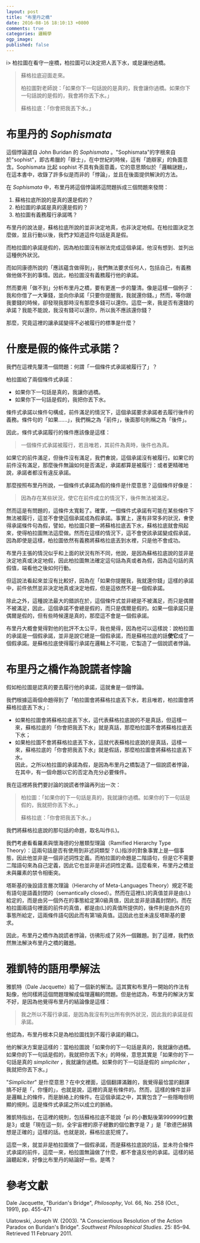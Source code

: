 ```yaml
---
layout: post
title: "布里丹之橋"
date: 2016-08-16 18:10:13 +0800
comments: true
categories: 邏輯學
ogp_image: 
published: false
---
```


i> 柏拉圖在看守一座橋，柏拉圖可以決定把人丟下水，或是讓他過橋。
> 
> 蘇格拉底迎面走來。
> 
> 柏拉圖對老師說：「如果你下一句話說的是真的，我會讓你過橋。如果你下一句話說的是假的，我會將你丟下水。」
> 
> 蘇格拉底：「你會把我丟下水。」

# 布里丹的 *Sophismata*

這個悖論選自 John Buridan 的 *Sophismata* 。"Sophismata"的字根來自於"sophist"，即古希臘的「辯士」，在中世紀的時候，這有「詭辯家」的負面意含。Sophismata 比起 sophist 不具有負面意義，它的意思類似於「邏輯謎題」，在這本書中，收錄了許多似是而非的「悖論」，並且在後面提供解決的方法。

在 *Sophismata* 中，布里丹將這個悖論將這問題拆成三個問題來發問：

 1. 蘇格拉底所說的是真的還是假的？
 2. 柏拉圖的承諾是真的還是假的？
 3. 柏拉圖有義務履行承諾嗎？

布里丹的說法是，蘇格拉底所說的並非決定地真，也非決定地假。在柏拉圖決定怎麼做，並且行動以後，我們才知道這件句話是真是假。

而柏拉圖的承諾是假的，因為柏拉圖沒有辦法完成這個承諾，他沒有想到、並列出這種例外狀況。

而如同康德所說的「應該蘊含做得到」，我們無法要求任何人，包括自己，有義務做他做不到的事情。因此，柏拉圖沒有義務履行他的承諾。

然而要用「做不到」分析布里丹之橋，要有更進一步的釐清。像是這樣一個例子：我和你借了一大筆錢，並向你承諾「只要你提醒我，我就還你錢。」然而，等你跟我要錢的時候，卻發現我那時沒有那麼多錢可以還你。這麼一來，我是否有還錢的承諾？我能不能說，我沒有錢可以還你，所以我不應該還你錢？

那麼，究竟這裡的讓承諾變得不必被履行的標準是什麼？

# 什麼是假的條件式承諾？

我們在這裡先釐清一個問題：何謂「一個條件式承諾被履行了」？

柏拉圖給了兩個條件式承諾：

* 如果你下一句話是真的，我讓你過橋。
* 如果你下一句話是假的，我把你丟下水。

條件式承諾以條件句構成，前件滿足的情況下，這個承諾要求承諾者去履行後件的義務。條件句的「如果......」，我們稱之為「前件」，後面那句則稱之為「後件」。

因此，條件式承諾履行的條件應該像是這樣：

> 一個條件式承諾被履行，若且唯若，其前件為真時，後件也為真。

如果它的前件滿足，但後件沒有滿足，我們㑹說，這個承諾沒有被履行。如果它的前件沒有滿足，那麼後件無論如何是否滿足，承諾都算是被履行：或者更精確地說，承諾者都沒有違反承諾。

那麼按照布里丹所說，一個條件式承諾為假的條件是什麼意思？這個條件好像是：

> 因為存在某些狀況，使它在前件成立的情況下，後件無法被滿足。

然而這是有問題的，這條件太寬鬆了。確實，一個條件式承諾有可能在某些條件下無法被履行，這並不會使這個承諾成為假承諾。事實上，還有非常多的狀況，㑹使得承諾條件句為假，譬如，柏拉圖只要一將蘇格拉底丟下水，蘇格拉底就會飛起來，使得柏拉圖無法這麼做。然而在這樣的情況下，這不會使該承諾變成假承諾，因為即使是這樣，柏拉圖依然有義務將蘇格拉底丟到水裡，只是他不會成功。

布里丹主張的情況似乎和上面的狀況有所不同，他說，是因為蘇格拉底說的並非是決定地真或決定地假，因此柏拉圖無法確定這句話為真或者為假，因為這句話的真假值，端看他之後如何行動。

但這說法看起來並沒有比較好，因為在「如果你提醒我，我就還你錢」這樣的承諾中，前件依然並非決定地真或決定地假，但是這依然不是一個假承諾。

除此之外，這種說法最大的錯誤在於，這個條件式並非總是不被滿足，而只是偶爾不被滿足，因此，這個承諾不會總是假的，而只是偶爾是假的。如果一個承諾只是偶爾是假的，但有些時候還是真的，那麼這不會是一個假承諾。

布里丹大概會覺得對他的批評不太公平，我也覺得，因為他可以這樣說：說柏拉圖的承諾是一個假承諾，並非是說它總是一個假承諾，而是蘇格拉底的話**使它**成了一個假承諾。是蘇格拉底使得履行承諾在邏輯上不可能，它製造了一個說謊者悖論。

# 布里丹之橋作為說謊者悖論

假如柏拉圖是認真的要去履行他的承諾，這就㑹是一個悖論。

我們根據這兩個命題得到了「柏拉圖會將蘇格拉底丟下水，若且唯若，柏拉圖會將蘇格拉底丟下水」：

* 如果柏拉圖會將蘇格拉底丟下水，這代表蘇格拉底說的不是真話，但這樣一來，蘇格拉底的「你會把我丟下水」就是真話，那麼柏拉圖不會將蘇格拉底丟下水；
* 如果柏拉圖不會將蘇格拉底丟下水，這就代表蘇格拉底說的是真話，這樣一來，蘇格拉底的「你會把我丟下水」就是假話，那麼柏拉圖會將蘇格拉底丟下水。                     
因此，之所以柏拉圖的承諾為假，是因為布里丹之橋製造了一個說謊者悖論，在其中，有一個命題以它的否定為充分必要條件。

我在這裡將我們要討論的說謊者悖論再列出一次：

> 柏拉圖：「如果你的下一句話是真的，我就讓你過橋。如果你的下一句話是假的，我就把你丟下水。」
> 
> 蘇格拉底：「你會把我丟下水。」

我們將蘇格拉底說的那句話的命題，取名叫作(L)。

我們考慮看看羅素與懷海德的分層類型理論（Ramified Hierarchy Type Theory）：這兩句話是否有使用到非述詞類型？(L)指涉的對象事實上是一個事態，因此他並非是一個非述詞性定義。而柏拉圖的命題是二階語句，但是它不需要二階語句來為自己定義，因此它也並非是非述詞性定義。這麼看來，布里丹之橋並未與羅素的禁令相衝突。

塔斯基的後設語言層次理論（Hierarchy of Meta-Languages Theory）規定不能有語句是語義封閉的（semantically closed）。然而在這裡(L)的真值並非是由(L)給定的，而是由另一個外在的事態給定第0級真值，因此並非是語義封閉的。而在柏拉圖兩語句裡面的前件的真值，都是由(L)的真值所提供的，後件則是由外在的事態所給定，這兩條件語句因此而有第1級真值。這因此也並未違反塔斯基的要求。

因此，布里丹之橋作為說謊者悖論，彷彿形成了另外一個難題。到了這裡，我們依然無法解決布里丹之橋的難題。

# 雅凱特的語用學解法

雅凱特（Dale Jacquette）給了一個新的解法。這其實和布里丹一開始的作法有點像，他同樣將這個問題理解成倫理邏輯的問題。但是他認為，布里丹的解決方案不好，是因為他覺得布里丹的結論像是這樣：

> 我之所以不履行承諾，是因為我沒有列出所有例外狀況，因此我的承諾是假承諾。

他認為，布里丹根本只是為柏拉圖找到不履行承諾的藉口。

他的解決方案是這樣的：當柏拉圖說「如果你的下一句話是真的，我就讓你過橋。如果你的下一句話是假的，我就把你丟下水」的時候，意思其實是「如果你的下一句話是真的 *simpliciter* ，我就讓你過橋。如果你的下一句話是假的 *simpliciter* ，我就把你丟下水。」

"*Simpliciter*" 是什麼意思？在中文裡面，這個翻譯滿難的，我覺得最恰當的翻譯搞不好是「，你懂的」，也就是說，這裡的真是有條件的。然而，這樣的條件並非是邏輯上的條件，而是脈絡上的條件。在這個承諾之中，其實包含了一些隱晦但明顯的規則。這是條件式承諾之所以成立的脈絡。

雅凱特指出，在這裡的規則，包括蘇格拉底不能說「pi 的小數點後第999999位數是3」或是「現在這一刻，全宇宙裡的原子總數的個位數字是 7 」是「歌德巴赫猜想是正確的」這樣的話。也就是說，蘇格拉底犯規了。

這麼一來，就並非是柏拉圖做了一個假承諾，而是蘇格拉底說的話，並未符合條件式承諾的前件，這麼一來，柏拉圖無論做了什麼，都不會違反他的承諾。這樣的結論聽起來，好像比布里丹的結論好一些。是嗎？

# 參考文獻

Dale Jacquette, "Buridan's Bridge", *Philosophy*, Vol. 66, No. 258 (Oct., 1991), pp. 455-471

Ulatowski, Joseph W. (2003). "A Conscientious Resolution of the Action Paradox on Buridan's Bridge". *Southwest Philosophical Studies*. 25: 85–94. Retrieved 11 February 2011.
